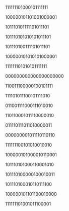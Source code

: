 111111101000101111111

100000101101001000001

101110101111101011101

101110101010101011101

101110100111101011101

100000101010101000001

111111101010101111111

000000000000000000000

110011100000100101111

111101011100101111010

011001111000111010010

110110001011110000010

011110111011010000011

000000001011110110110

111111100101010010010

100000101000010110001

101110101000110001010

101110100000100010011

101110100010110111100

100000101101100010000

111111101001011100001
